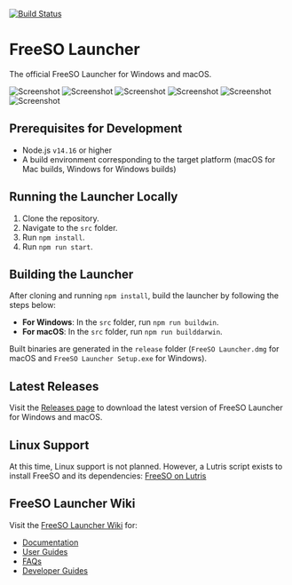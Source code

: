 [![Build Status](https://github.com/ItsSim/fsolauncher/actions/workflows/electron_ci.yml/badge.svg)](https://github.com/ItsSim/fsolauncher/actions/workflows/electron_ci.yml)

# FreeSO Launcher  

The official FreeSO Launcher for Windows and macOS.

![Screenshot](https://user-images.githubusercontent.com/35347872/165303049-e2176513-7ce0-4279-bd40-62d1bd571f61.png)
![Screenshot](https://user-images.githubusercontent.com/35347872/165303098-1cfbae44-2227-4d30-ab39-3537e0229a37.png)
![Screenshot](https://user-images.githubusercontent.com/35347872/165303154-a0b65f66-d88d-42fd-8355-66e371ea8f8d.png)
![Screenshot](https://user-images.githubusercontent.com/35347872/165325139-82fe05be-62a7-4603-ab03-bcef9a2ad66c.png)
![Screenshot](https://i.imgur.com/u5iJ0qD.png)
![Screenshot](https://user-images.githubusercontent.com/35347872/165303264-02c54e3c-fd11-4ec3-9886-3ef907876ad7.png)

## Prerequisites for Development

- Node.js `v14.16` or higher
- A build environment corresponding to the target platform (macOS for Mac builds, Windows for Windows builds)

## Running the Launcher Locally

1. Clone the repository.
2. Navigate to the `src` folder.
3. Run `npm install`.
4. Run `npm run start`.

## Building the Launcher

After cloning and running `npm install`, build the launcher by following the steps below:

- **For Windows**: In the `src` folder, run `npm run buildwin`.
- **For macOS**: In the `src` folder, run `npm run builddarwin`.

Built binaries are generated in the `release` folder (`FreeSO Launcher.dmg` for macOS and `FreeSO Launcher Setup.exe` for Windows).

## Latest Releases

Visit the [Releases page](https://github.com/ItsSim/fsolauncher/releases) to download the latest version of FreeSO Launcher for Windows and macOS.

## Linux Support

At this time, Linux support is not planned. However, a Lutris script exists to install FreeSO and its dependencies: [FreeSO on Lutris](https://lutris.net/games/freeso/)

## FreeSO Launcher Wiki

Visit the [FreeSO Launcher Wiki](https://github.com/ItsSim/fsolauncher/wiki) for:

- [Documentation](https://github.com/ItsSim/fsolauncher/wiki)
- [User Guides](https://github.com/ItsSim/fsolauncher/wiki/Using-FreeSO-Launcher)
- [FAQs](https://github.com/ItsSim/fsolauncher/wiki/FAQ)
- [Developer Guides](https://github.com/ItsSim/fsolauncher/wiki/Development-guide)
